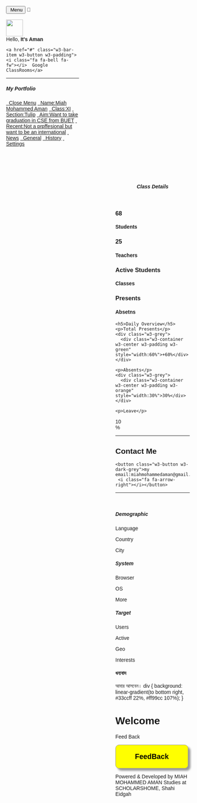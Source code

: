 
<html>
<title>W3.CSS Template</title>
<meta charset="UTF-7">
<meta name="viewport" content="width=device-width, initial-scale=1">
<link rel="stylesheet" href="https://www.w3schools.com/w3css/4/w3.css">
<link rel="stylesheet" href="https://fonts.googleapis.com/css?family=Raleway">
<link rel="stylesheet" href="https://cdnjs.cloudflare.com/ajax/libs/font-awesome/4.7.0/css/font-awesome.min.css">
<style>
html,body,h1,h2,h3,h4,h5 {font-family: "Raleway", sans-serif}
</style>
<body class="w3-light blue">

<!-- Top container -->
<div class="w3-bar w3-top w3-light-white w3-large" style="z-index:4">
  <button class="w3-bar-item w3-button w3-hide-large w3-hover-none w3-hover-text-blue" onclick="w3_open();"><i class="fa fa-bars"></i>  Menu</button>
<span class="w3-bar-item w3-right">💓</span>
</div>

<!-- Sidebar/menu -->
<nav class="w3-sidebar w3-collapse w3-blue w3-animate-left" style="z-index:3;width:200px;" id="mySidebar"><br>
  <div class="w3-container w3-row">
    <div class="w3-col s4">
      <img src="/w3images/avatar2.png" class="w3-circle w3-margin-right" style="width:46px">
    </div>
    <div class="w3-col s8 w3-bar">
      <span>Hello, <strong>It's Aman</strong></span><br>
      <a href="#" class="w3-bar-item w3-button"><i class="fa fa-envelope"></i></a>
      <a href="#" class="w3-bar-item w3-button"><i class="fa fa-user"></i></a>
      <a href="#" class="w3-bar-item w3-button"><i class="fa fa-cog"></i></a>

    <a href="#" class="w3-bar-item w3-button w3-padding"><i class="fa fa-bell fa-fw"></i>  Google ClassRooms</a>
</div>
  <hr>
  <div class="w3-container">
<h5>My Portfolio</h5>
  </div>
  <div class="w3-bar-block">
    <a href="#" class="w3-bar-item w3-button w3-padding-16 w3-hide-large w3-dark-grey w3-hover-black" onclick="w3_close()" title="close menu"><i class="fa fa-remove fa-fw"></i>  Close Menu</a>
    <a href="#" class="w3-bar-item w3-button w3-padding w3-blue"><i class="fa fa-users fa-fw"></i>  Name:Miah Mohammed Aman</a>
    <a href="#" class="w3-bar-item w3-button w3-padding"><i class="fa fa-eye fa-fw"></i>  Class:XI</a>
    <a href="#" class="w3-bar-item w3-button w3-padding"><i class="fa fa-users fa-fw"></i>  Section:Tulip</a>
    <a href="#" class="w3-bar-item w3-button w3-padding"><i class="fa fa-education fa-fw"></i>  Aim:Want to take graduation in CSE from BUET</a>
    <a href="#" class="w3-bar-item w3-button w3-padding"><i class="fa fa-books fa-fw"></i>  Recent:Not a prpffesional but want to be an international</a>
    <a href="#" class="w3-bar-item w3-button w3-padding"><i class="fa fa-bell fa-fw"></i>  News</a>
<a href="#" class="w3-bar-item w3-button w3-padding"><i class="fa fa-bank fa-fw"></i>  General</a>
    <a href="#" class="w3-bar-item w3-button w3-padding"><i class="fa fa-history fa-fw"></i>  History</a>
    <a href="#" class="w3-bar-item w3-button w3-padding"><i class="fa fa-cog fa-fw"></i>  Settings</a><br><br>
  </div>    
</nav>


<!-- Overlay effect when opening sidebar on small screens -->
<div class="w3-overlay w3-hide-large w3-animate-opacity" onclick="w3_close()" style="cursor:pointer" title="close side menu" id="myOverlay"></div>
<!-- !PAGE CONTENT! -->
<div class="w3-main" style="margin-left:300px;margin-top:43px;">

  <!-- Header -->
  <header class="w3-container" style="padding-top:22px">
    <h5><b><i class="fa fa-dashboard"></i> Class Details</b></h5>
  </header>

  <div class="w3-row-padding w3-margin-bottom">
    <div class="w3-quarter">
      <div class="w3-container w3-red w3-padding-16">
        <div class="w3-left"><i class="fa fa-comment w3-xxxlarge"></i></div>
 <div class="w3-right">
          <h3>68</h3>
        </div>
        <div class="w3-clear"></div>
        <h4>Students</h4>
      </div>
    </div>
    <div class="w3-quarter">
      <div class="w3-container w3-blue w3-padding-16">
        <div class="w3-left"><i class="fa fa-eye w3-xxxlarge"></i></div>
        <div class="w3-right">
          <h3>25</h3>
        </div>
        <div class="w3-clear"></div>
        <h4>Teachers</h4>
</div>
    </div>
    <div class="w3-quarter">
      <div class="w3-container w3-teal w3-padding-16">
        <div class="w3-left"><i class="fa fa-share-alt w3-xxxlarge"></i></div>
        <div class="w3-right">
          <h3>Active Students</h3>
        </div>
        <div class="w3-clear"></div>
        <h4>Classes</h4>
      </div>
    </div>
    <div class="w3-quarter">
      <div class="w3-container w3-orange w3-text-white w3-padding-16">
<div class="w3-left"><i class="fa fa-users w3-xxxlarge"></i></div>
        <div class="w3-right">
          <h3>Presents</h3>
        </div>
        <div class="w3-clear"></div>
        <h4>Absetns</h4>
      </div>
    </div>
  </div>

  
    <h5>Daily Overview</h5>
    <p>Total Presents</p>
    <div class="w3-grey">
      <div class="w3-container w3-center w3-padding w3-green" style="width:60%">+60%</div>
    </div>

    <p>Absents</p>
    <div class="w3-grey">
      <div class="w3-container w3-center w3-padding w3-orange" style="width:30%">30%</div>
    </div>

    <p>Leave</p>
<div class="w3-grey">
      <div class="w3-container w3-center w3-padding w3-red" style="width:10%">10%</div>
    </div>
  <hr>

  <div class="w3-container">
    <table class="w3-table w3-striped w3-bordered w3-border w3-hoverable w3-white">
      <tr>
<h2>Contact Me</h2>
        
    <button class="w3-button w3-dark-grey">my email:miahmohammedaman@gmail.com  <i class="fa fa-arrow-right"></i></button>
  <hr>
  
  
  <br>
  <div class="w3-container w3-dark-grey w3-padding-32">
    <div class="w3-row">
      <div class="w3-container w3-third">
<h5 class="w3-bottombar w3-border-green">Demographic</h5>
        <p>Language</p>
        <p>Country</p>
        <p>City</p>
      </div>
      <div class="w3-container w3-third">
<h5 class="w3-bottombar w3-border-red">System</h5>
        <p>Browser</p>
        <p>OS</p>
        <p>More</p>
      </div>
      <div class="w3-container w3-third">
        <h5 class="w3-bottombar w3-border-orange">Target</h5>
        <p>Users</p>
        <p>Active</p>
        <p>Geo</p>
        <p>Interests</p>
      </div>
    </div>
  </div>
<!-- Footer -->
  <footer class="w3-container w3-padding-16 w3-light-grey">
    <h4>ধন্যবাদ</h4>

  <!-- End page content -->
</div>

<script>
// Get the Sidebar
var mySidebar = document.getElementById("mySidebar");
// Toggle between showing and hiding the sidebar, and add overlay effect
function w3_open() {
  if (mySidebar.style.display === 'block') {
    mySidebar.style.display = 'none';
    overlayBg.style.display = "none";
  } else {
mySidebar.style.display = 'block';
    overlayBg.style.display = "block";
  }
}

// Close the sidebar with the close button
function w3_close() {
  mySidebar.style.display = "none";
  overlayBg.style.display = "none";
}
</script>
আবার আসবেন।
div {
    background: linear-gradient(to bottom right, #33ccff 22%, #ff99cc 107%);
}

<h1>Welcome</h1>
<p>Feed Back</p>

</body>
</html>

 

<form>
<input style="width: 200px; padding: 20px; cursor: pointer; box-shadow: 6px 6px 5px; #999; -webkit-box-shadow: 6px 6px 5px #999; -moz-box-shadow: 6px 6px 5px #999; font-weight: bold; background: #ffff00; color: #000; border-radius: 10px; border: 1px solid #999; font-size: 140%;" type="button" value="FeedBack" onclick="window.location.href=https://forms.gle/2B9YuxwvC6q42BwYA/">
</form>


Powered & Developed by MIAH MOHAMMED AMAN
Studies at SCHOLARSHOME, Shahi Eidgah
 


